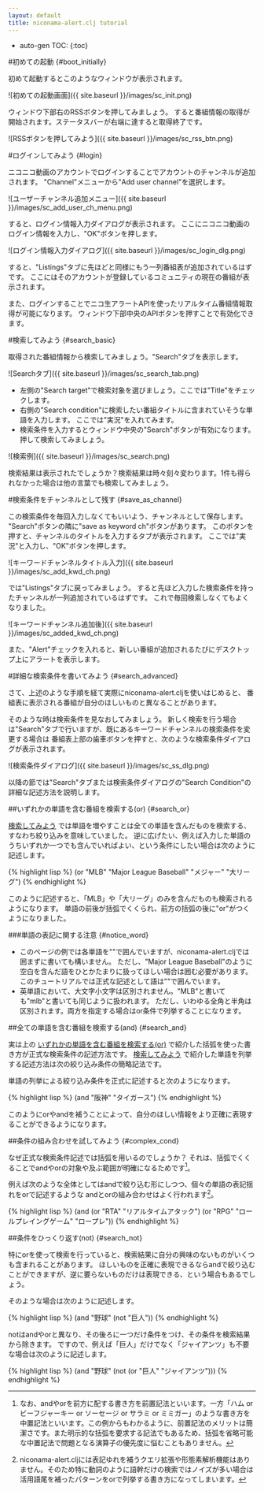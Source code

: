 ```yaml
---
layout: default
title: niconama-alert.clj tutorial
---
```


* auto-gen TOC:
{:toc}

#初めての起動 {#boot_initially}

初めて起動するとこのようなウィンドウが表示されます。

![初めての起動画面]({{ site.baseurl }}/images/sc_init.png)

ウィンドウ下部右のRSSボタンを押してみましょう。
すると番組情報の取得が開始されます。ステータスバーが右端に達すると取得終了です。

![RSSボタンを押してみよう]({{ site.baseurl }}/images/sc_rss_btn.png)


#ログインしてみよう {#login}

ニコニコ動画のアカウントでログインすることでアカウントのチャンネルが追加されます。
"Channel"メニューから"Add user channel"を選択します。

![ユーザーチャンネル追加メニュー]({{ site.baseurl }}/images/sc_add_user_ch_menu.png)

すると、ログイン情報入力ダイアログが表示されます。
ここにニコニコ動画のログイン情報を入力し、"OK"ボタンを押します。

![ログイン情報入力ダイアログ]({{ site.baseurl }}/images/sc_login_dlg.png)

すると、"Listings"タブに先ほどと同様にもう一列番組表が追加されているはずです。
ここにはそのアカウントが登録しているコミュニティの現在の番組が表示されます。

また、ログインすることでニコ生アラートAPIを使ったリアルタイム番組情報取得が可能になります。
ウィンドウ下部中央のAPIボタンを押すことで有効化できます。


#検索してみよう {#search_basic}

取得された番組情報から検索してみましょう。"Search"タブを表示します。

![Searchタブ]({{ site.baseurl }}/images/sc_search_tab.png)

* 左側の"Search target"で検索対象を選びましょう。ここでは"Title"をチェックします。
* 右側の"Search condition"に検索したい番組タイトルに含まれていそうな単語を入力します。
  ここでは"実況"を入れてみます。
* 検索条件を入力するとウィンドウ中央の"Search"ボタンが有効になります。
  押して検索してみましょう。

![検索例]({{ site.baseurl }}/images/sc_search.png)

検索結果は表示されたでしょうか？検索結果は時々刻々変わります。1件も得られなかった場合は他の言葉でも検索してみましょう。


#検索条件をチャンネルとして残す {#save_as_channel}

この検索条件を毎回入力しなくてもいいよう、チャンネルとして保存します。
"Search"ボタンの隣に"save as keyword ch"ボタンがあります。
このボタンを押すと、チャンネルのタイトルを入力するタブが表示されます。
ここでは"実況"と入力し、"OK"ボタンを押します。

![キーワードチャンネルタイトル入力]({{ site.baseurl }}/images/sc_add_kwd_ch.png)

では"Listings"タブに戻ってみましょう。
すると先ほど入力した検索条件を持ったチャンネルが一列追加されているはずです。
これで毎回検索しなくてもよくなりました。

![キーワードチャンネル追加後]({{ site.baseurl }}/images/sc_added_kwd_ch.png)

また、"Alert"チェックを入れると、新しい番組が追加されるたびにデスクトップ上にアラートを表示します。


#詳細な検索条件を書いてみよう {#search_advanced}

さて、上述のような手順を経て実際にniconama-alert.cljを使いはじめると、
番組表に表示される番組が自分のほしいものと異なることがあります。

そのような時は検索条件を見なおしてみましょう。
新しく検索を行う場合は"Search"タブで行いますが、既にあるキーワードチャンネルの検索条件を変更する場合は
番組表上部の歯車ボタンを押すと、次のような検索条件ダイアログが表示されます。

![検索条件ダイアログ]({{ site.baseurl }}/images/sc_ss_dlg.png)

以降の節では"Search"タブまたは検索条件ダイアログの"Search Condition"の詳細な記述方法を説明します。



##いずれかの単語を含む番組を検索する(or) {#search_or}

[検索してみよう](#search_basic) では単語を増やすことは全ての単語を含んだものを検索する、すなわち絞り込みを意味していました。
逆に広げたい、例えば入力した単語のうちいずれか一つでも含んでいればよい、という条件にしたい場合は次のように記述します。

{% highlight lisp %}
(or "MLB" "Major League Baseball" "メジャー" "大リーグ")
{% endhighlight %}

このように記述すると、「MLB」や「大リーグ」のみを含んだものも検索されるようになります。
単語の前後が括弧でくくられ、前方の括弧の後に"or"がつくようになりました。


###単語の表記に関する注意 {#notice_word}

* このページの例では各単語を""で囲んでいますが、niconama-alert.cljでは囲まずに書いても構いません。
  ただし、"Major League Baseball"のように空白を含んだ語をひとかたまりに扱ってほしい場合は囲む必要があります。
  このチュートリアルでは正式な記述として語は""で囲んでいます。
* 英単語において、大文字小文字は区別されません。"MLB"と書いても"mlb"と書いても同じように扱われます。
  ただし、いわゆる全角と半角は区別されます。両方を指定する場合はor条件で列挙することになります。


##全ての単語を含む番組を検索する(and) {#search_and}

実は上の [いずれかの単語を含む番組を検索する(or)](#search_or) で紹介した括弧を使った書き方が正式な検索条件の記述方法です。
[検索してみよう](#search_basic) で紹介した単語を列挙する記述方法は次の絞り込み条件の簡略記法です。

単語の列挙による絞り込み条件を正式に記述すると次のようになります。

{% highlight lisp %}
(and "阪神" "タイガース")
{% endhighlight %}

このようにorやandを補うことによって、自分のほしい情報をより正確に表現することができるようになります。


##条件の組み合わせを試してみよう {#complex_cond}

なぜ正式な検索条件記述では括弧を用いるのでしょうか？
それは、括弧でくくることでandやorの対象や及ぶ範囲が明確になるためです[^prefix_notation]。

[^prefix_notation]: なお、andやorを前方に配する書き方を前置記法といいます。一方「ハム or ビーフジャーキー or ソーセージ or サラミ or ミミガー」のような書き方を中置記法といいます。この例からもわかるように、前置記法のメリットは簡潔さです。また明示的な括弧を要求する記法でもあるため、括弧を省略可能な中置記法で問題となる演算子の優先度に悩むこともありません。

例えば次のような全体としてはandで絞り込む形にしつつ、個々の単語の表記揺れをorで記述するような
andとorの組み合わせはよく行われます[^qe]。

[^qe]: niconama-alert.cljには表記ゆれを補うクエリ拡張や形態素解析機能はありません。そのため特に動詞のように語幹だけの検索ではノイズが多い場合は活用語尾を補ったパターンをorで列挙する書き方になってしまいます。

{% highlight lisp %}
(and (or "RTA" "リアルタイムアタック") (or "RPG" "ロールプレイングゲーム" "ロープレ"))
{% endhighlight %}


##条件をひっくり返す(not) {#search_not}

特にorを使って検索を行っていると、検索結果に自分の興味のないものがいくつも含まれることがあります。
ほしいものを正確に表現できるならandで絞り込むことができますが、逆に要らないものだけは表現できる、という場合もあるでしょう。

そのような場合は次のように記述します。

{% highlight lisp %}
(and "野球" (not "巨人"))
{% endhighlight %}

notはandやorと異なり、その後ろに一つだけ条件をつけ、その条件を検索結果から除きます。
ですので、例えば「巨人」だけでなく「ジャイアンツ」も不要な場合は次のように記述します。

{% highlight lisp %}
(and "野球" (not (or "巨人" "ジャイアンツ")))
{% endhighlight %}

